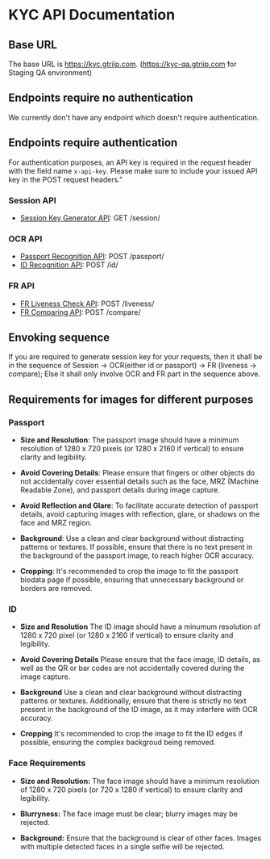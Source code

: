 # KYC API Documentation

## Base URL

The base URL is https://kyc.gtriip.com. (https://kyc-qa.gtriip.com for Staging QA environment)

## Endpoints require no authentication
We currently don't have any endpoint which doesn't require authentication.

## Endpoints require authentication
For authentication purposes, an API key is required in the request header with the field name `x-api-key`. Please make sure to include your issued API key in the POST request headers."

### Session API
* [Session Key Generator API](./Session/SessionKeyGenerationAPI.md): GET /session/

### OCR API
* [Passport Recognition API](./OCR/PassportRecognitionAPI.md): POST /passport/
* [ID Recognition API](./OCR/IDRecognitionAPI.md): POST /id/

### FR API
* [FR Liveness Check API](./FR/FaceLivenessAPI.md): POST /liveness/
* [FR Comparing API](./FR/FaceCompareAPI.md): POST /compare/

## Envoking sequence
If you are required to generate session key for your requests, then it shall be in the sequence of Session -> OCR(either id or passport) -> FR (liveness -> compare); Else it shall only involve OCR and FR part in the sequence above.

## Requirements for images for different purposes
### Passport
* **Size and Resolution**: The passport image should have a minimum resolution of 1280 x 720 pixels (or 1280 x 2160 if vertical) to ensure clarity and legibility.

* **Avoid Covering Details**: Please ensure that fingers or other objects do not accidentally cover essential details such as the face, MRZ (Machine Readable Zone), and passport details during image capture.

* **Avoid Reflection and Glare**: To facilitate accurate detection of passport details, avoid capturing images with reflection, glare, or shadows on the face and MRZ region.

* **Background**: Use a clean and clear background without distracting patterns or textures. If possible, ensure that there is no text present in the background of the passport image, to reach higher OCR accuracy.

* **Cropping**: It's recommended to crop the image to fit the passport biodata page if possible, ensuring that unnecessary background or borders are removed.

### ID
* **Size and Resolution** The ID image should have a minumum resolution of 1280 x 720 pixel (or 1280 x 2160 if vertical) to ensure clarity and legibility.

* **Avoid Covering Details** Please ensure that the face image, ID details, as well as the QR or bar codes are not accidentally covered during the image capture.

* **Background** Use a clean and clear background without distracting patterns or textures. Additionally, ensure that there is strictly no text present in the background of the ID image, as it may interfere with OCR accuracy.

* **Cropping** It's recommended to crop the image to fit the ID edges if possible, ensuring the complex backgroud being removed.

### Face Requirements

* **Size and Resolution:** The face image should have a minimum resolution of 1280 x 720 pixels (or 720 x 1280 if vertical) to ensure clarity and legibility.

* **Blurryness:** The face image must be clear; blurry images may be rejected.

* **Background:** Ensure that the background is clear of other faces. Images with multiple detected faces in a single selfie will be rejected.
